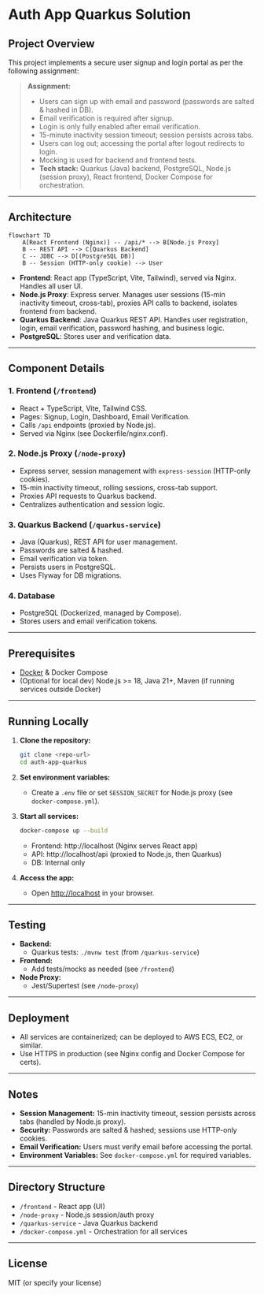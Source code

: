 # Auth App Quarkus Solution

## Project Overview

This project implements a secure user signup and login portal as per the following assignment:

> **Assignment:**
>
> - Users can sign up with email and password (passwords are salted & hashed in DB).
> - Email verification is required after signup.
> - Login is only fully enabled after email verification.
> - 15-minute inactivity session timeout; session persists across tabs.
> - Users can log out; accessing the portal after logout redirects to login.
> - Mocking is used for backend and frontend tests.
> - **Tech stack:** Quarkus (Java) backend, PostgreSQL, Node.js (session proxy), React frontend, Docker Compose for orchestration.

---

## Architecture

```mermaid
flowchart TD
    A[React Frontend (Nginx)] -- /api/* --> B[Node.js Proxy]
    B -- REST API --> C[Quarkus Backend]
    C -- JDBC --> D[(PostgreSQL DB)]
    B -- Session (HTTP-only cookie) --> User
```

- **Frontend**: React app (TypeScript, Vite, Tailwind), served via Nginx. Handles all user UI.
- **Node.js Proxy**: Express server. Manages user sessions (15-min inactivity timeout, cross-tab), proxies API calls to backend, isolates frontend from backend.
- **Quarkus Backend**: Java Quarkus REST API. Handles user registration, login, email verification, password hashing, and business logic.
- **PostgreSQL**: Stores user and verification data.

---

## Component Details

### 1. Frontend (`/frontend`)

- React + TypeScript, Vite, Tailwind CSS.
- Pages: Signup, Login, Dashboard, Email Verification.
- Calls `/api` endpoints (proxied by Node.js).
- Served via Nginx (see Dockerfile/nginx.conf).

### 2. Node.js Proxy (`/node-proxy`)

- Express server, session management with `express-session` (HTTP-only cookies).
- 15-min inactivity timeout, rolling sessions, cross-tab support.
- Proxies API requests to Quarkus backend.
- Centralizes authentication and session logic.

### 3. Quarkus Backend (`/quarkus-service`)

- Java (Quarkus), REST API for user management.
- Passwords are salted & hashed.
- Email verification via token.
- Persists users in PostgreSQL.
- Uses Flyway for DB migrations.

### 4. Database

- PostgreSQL (Dockerized, managed by Compose).
- Stores users and email verification tokens.

---

## Prerequisites

- [Docker](https://www.docker.com/get-started) & Docker Compose
- (Optional for local dev) Node.js >= 18, Java 21+, Maven (if running services outside Docker)

---

## Running Locally

1. **Clone the repository:**

   ```sh
   git clone <repo-url>
   cd auth-app-quarkus
   ```

2. **Set environment variables:**

   - Create a `.env` file or set `SESSION_SECRET` for Node.js proxy (see `docker-compose.yml`).

3. **Start all services:**

   ```sh
   docker-compose up --build
   ```

   - Frontend: http://localhost (Nginx serves React app)
   - API: http://localhost/api (proxied to Node.js, then Quarkus)
   - DB: Internal only

4. **Access the app:**
   - Open [http://localhost](http://localhost) in your browser.

---

## Testing

- **Backend:**
  - Quarkus tests: `./mvnw test` (from `/quarkus-service`)
- **Frontend:**
  - Add tests/mocks as needed (see `/frontend`)
- **Node Proxy:**
  - Jest/Supertest (see `/node-proxy`)

---

## Deployment

- All services are containerized; can be deployed to AWS ECS, EC2, or similar.
- Use HTTPS in production (see Nginx config and Docker Compose for certs).

---

## Notes

- **Session Management:** 15-min inactivity timeout, session persists across tabs (handled by Node.js proxy).
- **Security:** Passwords are salted & hashed; sessions use HTTP-only cookies.
- **Email Verification:** Users must verify email before accessing the portal.
- **Environment Variables:** See `docker-compose.yml` for required variables.

---

## Directory Structure

- `/frontend` - React app (UI)
- `/node-proxy` - Node.js session/auth proxy
- `/quarkus-service` - Java Quarkus backend
- `/docker-compose.yml` - Orchestration for all services

---

## License

MIT (or specify your license)
